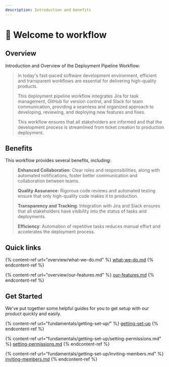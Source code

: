 ```yaml
---
description: Introduction and benefits
---
```


# 👋 Welcome to workflow

## Overview

Introduction and Overview of the Deployment Pipeline Workflow:

> In today's fast-paced software development environment, efficient and transparent workflows are essential for delivering high-quality products.&#x20;
>
> This deployment pipeline workflow integrates Jira for task management, GitHub for version control, and Slack for team communication, providing a seamless and organized approach to developing, reviewing, and deploying new features and fixes.&#x20;
>
> This workflow ensures that all stakeholders are informed and that the development process is streamlined from ticket creation to production deployment.

## Benefits

This workflow provides several benefits, including:

> **Enhanced Collaboration**: Clear roles and responsibilities, along with automated notifications, foster better communication and collaboration between teams.
>
> **Quality Assurance**: Rigorous code reviews and automated testing ensure that only high-quality code makes it to production.
>
> **Transparency and Tracking**: Integration with Jira and Slack ensures that all stakeholders have visibility into the status of tasks and deployments.
>
> **Efficiency**: Automation of repetitive tasks reduces manual effort and accelerates the deployment process.



## Quick links

{% content-ref url="overview/what-we-do.md" %}
[what-we-do.md](overview/what-we-do.md)
{% endcontent-ref %}

{% content-ref url="overview/our-features.md" %}
[our-features.md](overview/our-features.md)
{% endcontent-ref %}

## Get Started

We've put together some helpful guides for you to get setup with our product quickly and easily.

{% content-ref url="fundamentals/getting-set-up/" %}
[getting-set-up](fundamentals/getting-set-up/)
{% endcontent-ref %}

{% content-ref url="fundamentals/getting-set-up/setting-permissions.md" %}
[setting-permissions.md](fundamentals/getting-set-up/setting-permissions.md)
{% endcontent-ref %}

{% content-ref url="fundamentals/getting-set-up/inviting-members.md" %}
[inviting-members.md](fundamentals/getting-set-up/inviting-members.md)
{% endcontent-ref %}
